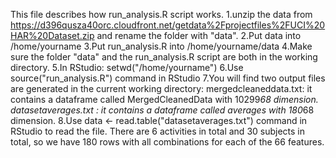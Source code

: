 This file describes how run_analysis.R script works.
    1.unzip the data from https://d396qusza40orc.cloudfront.net/getdata%2Fprojectfiles%2FUCI%20HAR%20Dataset.zip and rename the folder with "data".
    2.Put data into /home/yourname
    3.Put run_analysis.R into /home/yourname/data
    4.Make sure the folder "data" and the run_analysis.R script are both in the working directory.
    5.In RStudio: setwd("/home/yourname")
    6.Use source("run_analysis.R") command in RStudio 
    7.You will find two output files are generated in the current working directory:
    mergedcleaneddata.txt: it contains a dataframe called MergedCleanedData with 10299*68 dimension.
    datasetaverages.txt : it contains a dataframe called averages with 180*68 dimension.
    8.Use data <- read.table("datasetaverages.txt") command in RStudio to read the file. There are 6 activities in total and 30 subjects in total, so we have 180 rows with all combinations for each of the 66 features.


